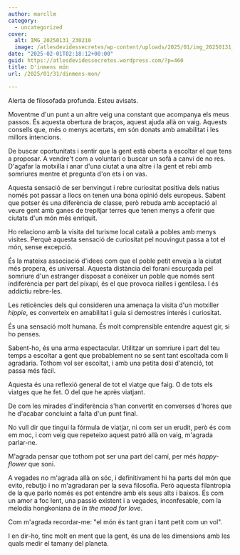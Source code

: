 ```yaml
---
author: marcllm
category:
  - uncategorized
cover:
  alt: IMG_20250131_230210
  image: /atlesdevidessecretes/wp-content/uploads/2025/01/img_20250131_230210.jpg
date: "2025-02-01T02:18:12+00:00"
guid: https://atlesdevidessecretes.wordpress.com/?p=460
title: D'inmens món
url: /2025/01/31/dinmens-mon/

---
```

Alerta de filosofada profunda. Esteu avisats.

Moventme d'un punt a un altre veig una constant que acompanya els meus passos. És aquesta obertura de braços, aquest ajuda allà on vaig. Aquests consells que, més o menys acertats, em són donats amb amabilitat i les millors intencions.

De buscar oportunitats i sentir que la gent està oberta a escoltar el que tens a proposar. A vendre't com a voluntari o buscar un sofà a canvi de no res. D'agafar la motxilla i anar d'una ciutat a una altre i la gent et rebi amb somriures mentre et pregunta d'on ets i on vas.

Aquesta sensació de ser benvingut i rebre curiositat positiva dels natius només pot passar a llocs on tenen una bona opinió dels europeus. Sabent que potser és una diferència de classe, però rebuda amb acceptació al veure gent amb ganes de trepitjar terres que tenen menys a oferir que ciutats d'un món més enriquit.

Ho relaciono amb la visita del turisme local català a pobles amb menys visites. Perquè aquesta sensació de curiositat pel nouvingut passa a tot el món, sense excepció.

És la mateixa associació d'idees com que el poble petit enveja a la ciutat més propera, és universal. Aquesta distància del forani escurçada pel somriure d'un estranger disposat a conèixer un poble que només sent indiferència per part del pixapí, és el que provoca rialles i gentilesa. I és addictiu rebre-les.

Les reticències dels qui consideren una amenaça la visita d'un motxiller _hippie_, es converteix en amabilitat i guia si demostres interés i curiositat.

És una sensació molt humana. És molt comprensible entendre aquest gir, si ho penses.

Sabent-ho, és una arma espectacular. Utilitzar un somriure i part del teu temps a escoltar a gent que probablement no se sent tant escoltada com li agradaria. Tothom vol ser escoltat, i amb una petita dosi d'atenció, tot passa més fàcil.

Aquesta és una reflexió general de tot el viatge que faig. O de tots els viatges que he fet. O del que he après viatjant.

De com les mirades d'indiferència s'han convertit en converses d'hores que he d'acabar concluint a falta d'un punt final.

No vull dir que tingui la fórmula de viatjar, ni com ser un erudit, però és com em moc, i com veig que repeteixo aquest patró allà on vaig, m'agrada parlar-ne.

M'agrada pensar que tothom pot ser una part del camí, per més _happy-flower_ que soni.

A vegades no m'agrada allà on sóc, i definitivament hi ha parts del món que evito, rebutjo i no m'agradaran per la seva filosofia. Però aquesta filantropia de la que parlo només es pot entendre amb els seus alts i baixos. És com un amor a foc lent, una passió existent i a vegades, inconfesable, com la melodia hongkoniana de _In the mood for love_.

Com m'agrada recordar-me: "el món és tant gran i tant petit com un vol".

I en dir-ho, tinc molt en ment que la gent, és una de les dimensions amb les quals medir el tamany del planeta.
